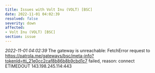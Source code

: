 ```yaml
---
title: Issues with Volt Inu (VOLT) [BSC]
date: 2022-11-01 04:02:39
resolved: false
severity: down
affected:
- Volt Inu (VOLT) [BSC]
section: issue
---
```


*2022-11-01 04:02:39* The gateway is unreachable: FetchError request to https://patrola.me/gateways/bsc/meta-info?tokenId=tti_21e0cc2caf8b86b8b9cbd1c7 failed, reason: connect ETIMEDOUT 143.198.245.114:443